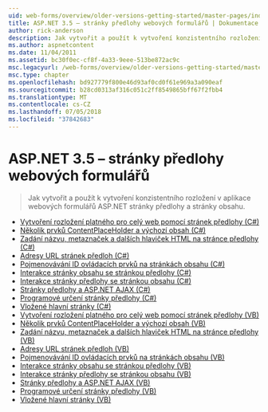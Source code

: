 ```yaml
---
uid: web-forms/overview/older-versions-getting-started/master-pages/index
title: ASP.NET 3.5 – stránky předlohy webových formulářů | Dokumentace Microsoftu
author: rick-anderson
description: Jak vytvořit a použít k vytvoření konzistentního rozložení v aplikace webových formulářů ASP.NET stránky předlohy a stránky obsahu.
ms.author: aspnetcontent
ms.date: 11/04/2011
ms.assetid: bc30f0ec-cf8f-4a33-9eee-513be872ac9c
msc.legacyurl: /web-forms/overview/older-versions-getting-started/master-pages
msc.type: chapter
ms.openlocfilehash: bd927779f800e46d93af0cd0f61e969a3a090eaf
ms.sourcegitcommit: b28cd0313af316c051c2ff8549865bff67f2fbb4
ms.translationtype: MT
ms.contentlocale: cs-CZ
ms.lasthandoff: 07/05/2018
ms.locfileid: "37842683"
---
```

<a name="aspnet-35---web-forms-master-pages"></a>ASP.NET 3.5 – stránky předlohy webových formulářů
====================
> Jak vytvořit a použít k vytvoření konzistentního rozložení v aplikace webových formulářů ASP.NET stránky předlohy a stránky obsahu.


- [Vytvoření rozložení platného pro celý web pomocí stránek předlohy (C#)](creating-a-site-wide-layout-using-master-pages-cs.md)
- [Několik prvků ContentPlaceHolder a výchozí obsah (C#)](multiple-contentplaceholders-and-default-content-cs.md)
- [Zadání názvu, metaznaček a dalších hlaviček HTML na stránce předlohy (C#)](specifying-the-title-meta-tags-and-other-html-headers-in-the-master-page-cs.md)
- [Adresy URL stránek předloh (C#)](urls-in-master-pages-cs.md)
- [Pojmenovávání ID ovládacích prvků na stránkách obsahu (C#)](control-id-naming-in-content-pages-cs.md)
- [Interakce stránky obsahu se stránkou předlohy (C#)](interacting-with-the-master-page-from-the-content-page-cs.md)
- [Interakce stránky předlohy se stránkou obsahu (C#)](interacting-with-the-content-page-from-the-master-page-cs.md)
- [Stránky předlohy a ASP.NET AJAX (C#)](master-pages-and-asp-net-ajax-cs.md)
- [Programové určení stránky předlohy (C#)](specifying-the-master-page-programmatically-cs.md)
- [Vložené hlavní stránky (C#)](nested-master-pages-cs.md)
- [Vytvoření rozložení platného pro celý web pomocí stránek předlohy (VB)](creating-a-site-wide-layout-using-master-pages-vb.md)
- [Několik prvků ContentPlaceHolder a výchozí obsah (VB)](multiple-contentplaceholders-and-default-content-vb.md)
- [Zadání názvu, metaznaček a dalších hlaviček HTML na stránce předlohy (VB)](specifying-the-title-meta-tags-and-other-html-headers-in-the-master-page-vb.md)
- [Adresy URL stránek předloh (VB)](urls-in-master-pages-vb.md)
- [Pojmenovávání ID ovládacích prvků na stránkách obsahu (VB)](control-id-naming-in-content-pages-vb.md)
- [Interakce stránky obsahu se stránkou předlohy (VB)](interacting-with-the-master-page-from-the-content-page-vb.md)
- [Interakce stránky předlohy se stránkou obsahu (VB)](interacting-with-the-content-page-from-the-master-page-vb.md)
- [Stránky předlohy a ASP.NET AJAX (VB)](master-pages-and-asp-net-ajax-vb.md)
- [Programové určení stránky předlohy (VB)](specifying-the-master-page-programmatically-vb.md)
- [Vložené hlavní stránky (VB)](nested-master-pages-vb.md)
